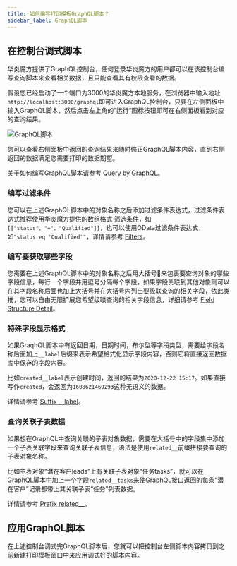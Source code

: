 ```yaml
---
title: 如何编写打印模板GraphQL脚本？
sidebar_label: GraphQL脚本
---
```


## 在控制台调式脚本

华炎魔方提供了GraphQL控制台，任何登录华炎魔方的用户都可以在该控制台编写查询脚本来查看相关数据，且只能查看其有权限查看的数据。

假设您已经启动了一个端口为3000的华炎魔方本地服务，在浏览器中输入地址`http://localhost:3000/graphql`即可进入GraphQL控制台，只要在左侧面板中输入GraphQL脚本，然后点击左上角的”运行“图标按钮即可在右侧面板看到对应的查询结果。

![GraphQL脚本](/assets/help/word_template/graphql_script.png)

您可以查看右侧面板中返回的查询结果来随时修正GraphQL脚本内容，直到右侧返回的数据满足您需要打印的数据期望。

关于如何编写GraphQL脚本请参考 [Query by GraphQL](https://www.steedos.org/docs/api/graphql_query)。

### 编写过滤条件

您可以在上述GraphQL脚本中的对象名称之后添加过滤条件表达式，过滤条件表达式推荐使用华炎魔方提供的数组格式 [筛选条件](/developer/object_filter)，如`[["status"、"="、"Qualified"]]`，也可以使用OData过滤条件表达式，如`"status eq 'Qualified'"`，详情请参考 [Filters](https://www.steedos.org/docs/api/graphql_query#filters)。

### 编写要获取哪些字段

您需要在上述GraphQL脚本中的对象名称之后用大括号来包裹要查询对象的哪些字段信息，每行一个字段并用逗号分隔每个字段，如果字段关联到其他对象则可以在其字段名称后面也加上大括号并在大括号内列出要级联查询的相关字段，依此类推，您可以自由无限扩展您希望级联查询的相关字段信息，详细请参考 [Field Structure Detail](https://www.steedos.org/docs/api/graphql_query/#field-structure-detail)。

### 特殊字段显示格式

如果GraqhQL脚本中有返回日期，日期时间，布尔型等字段类型，需要给字段名称后面加上`__label`后缀来表示希望格式化显示字段内容，否则它将直接返回数据库中保存的字段内容。

比如`created__label`表示创建时间，返回的结果为`2020-12-22 15:17`。如果直接写作`created`，会返回为`1608621469293`这种无语义的数据。

详情请参考 [Suffix __label](https://www.steedos.org/docs/api/graphql_query/#suffix-__label)。

### 查询关联子表数据

如果想在GraphQL中查询关联的子表对象数据，需要在大括号中的字段集中添加一个子表关联字段来查询关联子表信息，语法是使用`related__`前缀拼接要查询的子表对象名称。

比如主表对象“潜在客户leads”上有关联子表对象“任务tasks”，就可以在GraphQL脚本中加上一个字段`related__tasks`来使GraphQL接口返回的每条“潜在客户”记录都带上其关联子表“任务”列表数据。

详情请参考 [Prefix related__](https://www.steedos.org/docs/api/graphql_query#prefix-related__)。

## 应用GraphQL脚本

在上述控制台调式完GraphQL脚本后，您就可以把控制台左侧脚本内容拷贝到之前新建打印模板窗口中来应用调式好的脚本内容。

